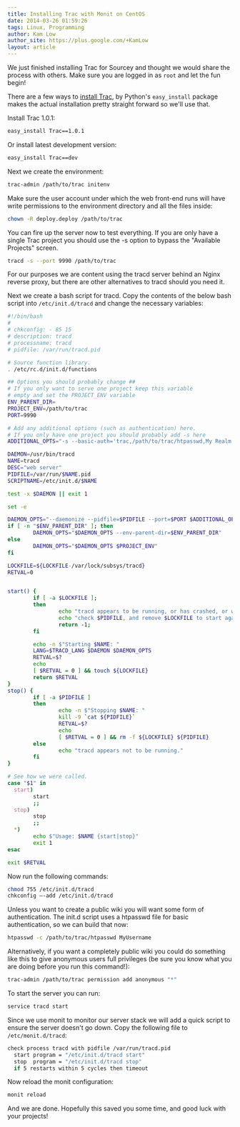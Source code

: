```yaml
---
title: Installing Trac with Monit on CentOS
date: 2014-03-26 01:59:26
tags: Linux, Programming
author: Kam Low
author_site: https://plus.google.com/+KamLow
layout: article
---
```


We just finished installing Trac for Sourcey and thought we would share the process with others. Make sure you are logged in as `root` and let the fun begin!

There are a few ways to <a href="http://trac.edgewall.org/wiki/TracInstall" target="_blank">install Trac</a>, by Python's `easy_install` package makes the actual installation pretty straight forward so we'll use that.

Install Trac 1.0.1:

~~~ bash
easy_install Trac==1.0.1 
~~~ 

Or install latest development version:

~~~ bash
easy_install Trac==dev 
~~~ 

Next we create the environment:

~~~ bash
trac-admin /path/to/trac initenv
~~~

Make sure the user account under which the web front-end runs will have write permissions to the environment directory and all the files inside:

~~~ bash
chown -R deploy.deploy /path/to/trac 
~~~ 

You can fire up the server now to test everything. If you are only have a single Trac project you should use the -s option to bypass the "Available Projects" screen.

~~~ bash
tracd -s --port 9990 /path/to/trac 
~~~ 

For our purposes we are content using the tracd server behind an Nginx reverse proxy, but there are other alternatives to tracd should you need it. 

Next we create a bash script for tracd. Copy the contents of the below bash script into `/etc/init.d/tracd` and change the necessary variables:

~~~ bash
#!/bin/bash
#
# chkconfig: - 85 15
# description: tracd
# processname: tracd
# pidfile: /var/run/tracd.pid

# Source function library.
. /etc/rc.d/init.d/functions

## Options you should probably change ##
# If you only want to serve one project keep this variable
# empty and set the PROJECT_ENV variable 
ENV_PARENT_DIR=
PROJECT_ENV=/path/to/trac
PORT=9990

# Add any additional options (such as authentication) here.
# If you only have one project you should probably add -s here
ADDITIONAL_OPTS="-s --basic-auth='trac,/path/to/trac/htpasswd,My Realm'"

DAEMON=/usr/bin/tracd
NAME=tracd
DESC="web server"
PIDFILE=/var/run/$NAME.pid
SCRIPTNAME=/etc/init.d/$NAME

test -x $DAEMON || exit 1

set -e

DAEMON_OPTS="--daemonize --pidfile=$PIDFILE --port=$PORT $ADDITIONAL_OPTS"
if [ -n "$ENV_PARENT_DIR" ]; then
        DAEMON_OPTS="$DAEMON_OPTS --env-parent-dir=$ENV_PARENT_DIR"
else
        DAEMON_OPTS="$DAEMON_OPTS $PROJECT_ENV"
fi

LOCKFILE=${LOCKFILE-/var/lock/subsys/tracd}
RETVAL=0


start() {
        if [ -a $LOCKFILE ];
        then
                echo "tracd appears to be running, or has crashed, or was not stopped properly."
                echo "check $PIDFILE, and remove $LOCKFILE to start again."
                return -1;
        fi

        echo -n $"Starting $NAME: "
        LANG=$TRACD_LANG $DAEMON $DAEMON_OPTS 
        RETVAL=$?
        echo
        [ $RETVAL = 0 ] && touch ${LOCKFILE}
        return $RETVAL
}
stop() {
        if [ -a $PIDFILE ]
        then
                echo -n $"Stopping $NAME: "
                kill -9 `cat ${PIDFILE}`
                RETVAL=$?
                echo
                [ $RETVAL = 0 ] && rm -f ${LOCKFILE} ${PIDFILE}
        else
                echo "tracd appears not to be running."
        fi
}

# See how we were called.
case "$1" in
  start)
        start
        ;;
  stop)
        stop
        ;;
  *)
        echo $"Usage: $NAME {start|stop}"
        exit 1
esac

exit $RETVAL
~~~ 

Now run the following commands:

~~~ bash
chmod 755 /etc/init.d/tracd
chkconfig –-add /etc/init.d/tracd
~~~ 

Unless you want to create a public wiki you will want some form of authentication. The init.d script uses a htpasswd file for basic authentication, so we can build that now:

~~~ bash
htpasswd -c /path/to/trac/htpasswd MyUsername
~~~ 

Alternatively, if you want a completely public wiki you could do something like this to give anonymous users full privileges (be sure you know what you are doing before you run this command!):

~~~ bash
trac-admin /path/to/trac permission add anonymous "*"
~~~ 

To start the server you can run:

~~~ bash
service tracd start
~~~ 

Since we use monit to monitor our server stack we will add a quick script to ensure the server doesn't go down. Copy the following file to `/etc/monit.d/tracd`:

~~~ bash
check process tracd with pidfile /var/run/tracd.pid
  start program = "/etc/init.d/tracd start"
  stop  program = "/etc/init.d/tracd stop"
  if 5 restarts within 5 cycles then timeout
~~~ 

Now reload the monit configuration:
~~~ bash
monit reload
~~~ 

And we are done. Hopefully this saved you some time, and good luck with your projects!